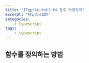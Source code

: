 ```yaml
--- 
title: "[TypeScript] #4 함수 타입정의" 
excerpt: "타입스크립트"
categories: 
    - typescript
tags: 
    - typescript
--- 
```

## 함수를 정의하는 방법